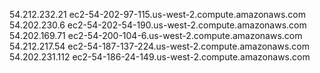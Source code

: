 54.212.232.21   ec2-54-202-97-115.us-west-2.compute.amazonaws.com
54.202.230.6    ec2-54-202-54-190.us-west-2.compute.amazonaws.com
54.202.169.71   ec2-54-200-104-6.us-west-2.compute.amazonaws.com
54.212.217.54   ec2-54-187-137-224.us-west-2.compute.amazonaws.com
54.202.231.112  ec2-54-186-24-149.us-west-2.compute.amazonaws.com
